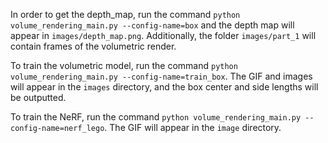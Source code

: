 
In order to get the depth_map, run the command `python volume_rendering_main.py --config-name=box` and the depth map will appear in `images/depth_map.png`. Additionally, the folder `images/part_1` will contain frames of the volumetric render.

To train the volumetric model, run the command `python volume_rendering_main.py --config-name=train_box`. The GIF and images will appear in the `images` directory, and the box center and side lengths will be outputted.

To train the NeRF, run the command `python volume_rendering_main.py --config-name=nerf_lego`. The GIF will appear in the `image` directory.
